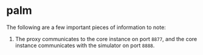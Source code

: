 # palm

The following are a few important pieces of information to note:

1. The proxy communicates to the core instance on port `8877`, and the core instance communicates with the simulator on port `8888`. 